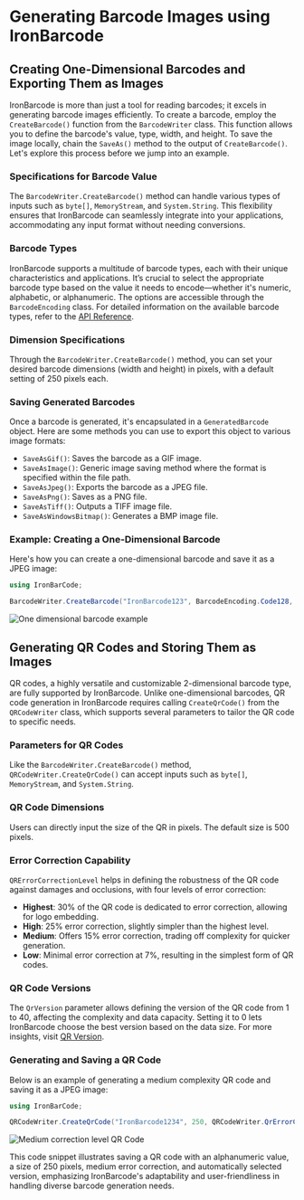 # Generating Barcode Images using IronBarcode

## Creating One-Dimensional Barcodes and Exporting Them as Images

IronBarcode is more than just a tool for reading barcodes; it excels in generating barcode images efficiently. To create a barcode, employ the `CreateBarcode()` function from the `BarcodeWriter` class. This function allows you to define the barcode's value, type, width, and height. To save the image locally, chain the `SaveAs()` method to the output of `CreateBarcode()`. Let's explore this process before we jump into an example.

### Specifications for Barcode Value

The `BarcodeWriter.CreateBarcode()` method can handle various types of inputs such as `byte[]`, `MemoryStream`, and `System.String`. This flexibility ensures that IronBarcode can seamlessly integrate into your applications, accommodating any input format without needing conversions.

### Barcode Types

IronBarcode supports a multitude of barcode types, each with their unique characteristics and applications. It’s crucial to select the appropriate barcode type based on the value it needs to encode—whether it's numeric, alphabetic, or alphanumeric. The options are accessible through the `BarcodeEncoding` class. For detailed information on the available barcode types, refer to the [API Reference](https://ironsoftware.com/csharp/barcode/object-reference/api/IronBarCode.BarcodeEncoding.html?q=BarcodeEncoding).

### Dimension Specifications

Through the `BarcodeWriter.CreateBarcode()` method, you can set your desired barcode dimensions (width and height) in pixels, with a default setting of 250 pixels each.

### Saving Generated Barcodes

Once a barcode is generated, it's encapsulated in a `GeneratedBarcode` object. Here are some methods you can use to export this object to various image formats:

- `SaveAsGif()`: Saves the barcode as a GIF image.
- `SaveAsImage()`: Generic image saving method where the format is specified within the file path.
- `SaveAsJpeg()`: Exports the barcode as a JPEG file.
- `SaveAsPng()`: Saves as a PNG file.
- `SaveAsTiff()`: Outputs a TIFF image file.
- `SaveAsWindowsBitmap()`: Generates a BMP image file.

### Example: Creating a One-Dimensional Barcode

Here's how you can create a one-dimensional barcode and save it as a JPEG image:

```cs
using IronBarCode;

BarcodeWriter.CreateBarcode("IronBarcode123", BarcodeEncoding.Code128, 200, 100).SaveAsJpeg("OneDBarcode.jpeg");
```

![One dimensional barcode example](https://ironsoftware.com/static-assets/barcode/how-to/create-barcode-images/OneDBarcode.jpeg)

## Generating QR Codes and Storing Them as Images

QR codes, a highly versatile and customizable 2-dimensional barcode type, are fully supported by IronBarcode. Unlike one-dimensional barcodes, QR code generation in IronBarcode requires calling `CreateQrCode()` from the `QRCodeWriter` class, which supports several parameters to tailor the QR code to specific needs.

### Parameters for QR Codes

Like the `BarcodeWriter.CreateBarcode()` method, `QRCodeWriter.CreateQrCode()` can accept inputs such as `byte[]`, `MemoryStream`, and `System.String`. 

### QR Code Dimensions

Users can directly input the size of the QR in pixels. The default size is 500 pixels.

### Error Correction Capability

`QRErrorCorrectionLevel` helps in defining the robustness of the QR code against damages and occlusions, with four levels of error correction:

- **Highest**: 30% of the QR code is dedicated to error correction, allowing for logo embedding.
- **High**: 25% error correction, slightly simpler than the highest level.
- **Medium**: Offers 15% error correction, trading off complexity for quicker generation.
- **Low**: Minimal error correction at 7%, resulting in the simplest form of QR codes.

### QR Code Versions

The `QrVersion` parameter allows defining the version of the QR code from 1 to 40, affecting the complexity and data capacity. Setting it to 0 lets IronBarcode choose the best version based on the data size. For more insights, visit [QR Version](https://www.qrcode.com/en/about/version.html).

### Generating and Saving a QR Code

Below is an example of generating a medium complexity QR code and saving it as a JPEG image:

```cs
using IronBarCode;

QRCodeWriter.CreateQrCode("IronBarcode1234", 250, QRCodeWriter.QrErrorCorrectionLevel.Medium, QrVersion: 0).SaveAsJpeg("QRMedium.jpeg");
```

![Medium correction level QR Code](https://ironsoftware.com/static-assets/barcode/how-to/create-barcode-images/QRMedium.jpeg)

This code snippet illustrates saving a QR code with an alphanumeric value, a size of 250 pixels, medium error correction, and automatically selected version, emphasizing IronBarcode's adaptability and user-friendliness in handling diverse barcode generation needs.